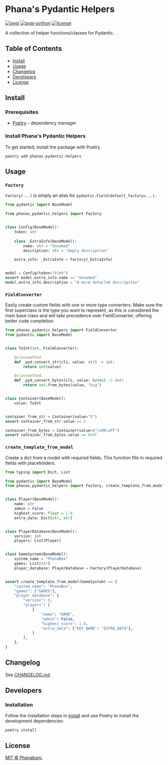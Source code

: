 # Phana's Pydantic Helpers

[![pypi](https://img.shields.io/pypi/v/phanas-pydantic-helpers)]()
[![pypi-python](https://img.shields.io/pypi/pyversions/phanas-pydantic-helpers)]()
[![license](https://img.shields.io/github/license/phanabani/phanas-pydantic-helpers)](LICENSE)

A collection of helper functions/classes for Pydantic.

## Table of Contents

- [Install](#install)
- [Usage](#usage)
- [Changelog](#changelog)
- [Developers](#developers)
- [License](#license)

## Install

### Prerequisites

- [Poetry](https://python-poetry.org/docs/#installation) – dependency manager

### Install Phana's Pydantic Helpers

To get started, install the package with Poetry.

```shell
poetry add phanas-pydantic-helpers
```

## Usage

### `Factory`

`Factory(...)` is simply an alias for `pydantic.Field(default_factory=...).`

```python
from pydantic import BaseModel

from phanas_pydantic_helpers import Factory


class Config(BaseModel):
    token: str
    
    class _ExtraInfo(BaseModel):
        name: str = "Unnamed"
        description: str = "Empty description"

    extra_info: _ExtraInfo = Factory(_ExtraInfo)


model = Config(token="bleh")
assert model.extra_info.name == "Unnamed"
model.extra_info.description = "A more detailed description"
```

### `FieldConverter`

Easily create custom fields with one or more type converters. Make sure the
first superclass is the type you want to represent, as this is considered
the main base class and will take precedence over FieldConverter, offering
better code completion.

```python
from phanas_pydantic_helpers import FieldConverter
from pydantic import BaseModel


class ToInt(int, FieldConverter):

    @classmethod
    def _pyd_convert_str(cls, value: str) -> int:
        return int(value)

    @classmethod
    def _pyd_convert_bytes(cls, value: bytes) -> int:
        return int.from_bytes(value, "big")


class Container(BaseModel):
    value: ToInt


container_from_str = Container(value="5")
assert container_from_str.value == 5

container_from_bytes = Container(value=b"\x00\xFF")
assert container_from_bytes.value == 0xFF
```

### `create_template_from_model`

Create a dict from a model with required fields. This function fills in required
fields with placeholders.

```python
from typing import Dict, List

from pydantic import BaseModel
from phanas_pydantic_helpers import Factory, create_template_from_model


class Player(BaseModel):
    name: str
    admin = False
    highest_score: float = 1.0
    extra_data: Dict[str, str]


class PlayerDatabase(BaseModel):
    version: int
    players: List[Player]


class GameSystem(BaseModel):
    system_name = "PhanaBox"
    games: List[str]
    player_database: PlayerDatabase = Factory(PlayerDatabase)


assert create_template_from_model(GameSystem) == {
    "system_name": "PhanaBox",
    "games": ["GAMES"],
    "player_database": {
        "version": 0,
        "players": [
            {
                "name": "NAME",
                "admin": False,
                "highest_score": 1.0,
                "extra_data": {"KEY_NAME": "EXTRA_DATA"},
            }
        ],
    },
}
```

## Changelog

See [CHANGELOG.md](CHANGELOG.md).

## Developers

### Installation

Follow the installation steps in [install](#install) and use Poetry to 
install the development dependencies:

```shell
poetry install
```

## License

[MIT © Phanabani.](LICENSE)
